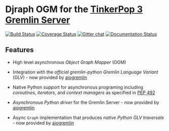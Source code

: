 # Djraph OGM for the [TinkerPop 3](http://tinkerpop.apache.org/) [Gremlin Server](http://tinkerpop.apache.org/docs/current/reference/#gremlin-server)
[![Build Status](https://travis-ci.org/davebshow/djraph.svg?branch=master)](https://travis-ci.org/davebshow/djraph) [![Coverage Status](https://coveralls.io/repos/github/davebshow/djraph/badge.svg?branch=master)](https://coveralls.io/github/davebshow/djraph?branch=master) [![Gitter chat](https://badges.gitter.im/davebshow/djraph.svg)](https://gitter.im/davebshow/djraph?utm_source=badge&utm_medium=badge&utm_campaign=pr-badge&utm_content=badge) [![Documentation Status](https://readthedocs.org/projects/djraph/badge/?version=latest)](http://djraph.readthedocs.io/en/latest/?badge=latest)

## Features

- High level asynchronous *Object Graph Mapper* (OGM)

- Integration with the *official gremlin-python Gremlin Language Variant* (GLV) - now provided by [aiogremlin](http://aiogremlin.readthedocs.io/en/latest/)

- Native Python support for asynchronous programing including *coroutines*,
  *iterators*, and *context managers* as specified in [PEP 492](https://www.python.org/dev/peps/pep-0492/)

- *Asynchronous Python driver* for the Gremlin Server - now provided by [aiogremlin](http://aiogremlin.readthedocs.io/en/latest/)

- Async `Graph` implementation that produces *native Python GLV traversals* - now provided by [aiogremlin](http://aiogremlin.readthedocs.io/en/latest/)

